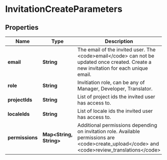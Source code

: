 

# InvitationCreateParameters

## Properties

Name | Type | Description | Notes
------------ | ------------- | ------------- | -------------
**email** | **String** | The email of the invited user. The &lt;code&gt;email&lt;/code&gt; can not be updated once created. Create a new invitation for each unique email. |  [optional]
**role** | **String** | Invitiation role, can be any of Manager, Developer, Translator. |  [optional]
**projectIds** | **String** | List of project ids the invited user has access to. |  [optional]
**localeIds** | **String** | List of locale ids the invited user has access to. |  [optional]
**permissions** | **Map&lt;String, String&gt;** | Additional permissions depending on invitation role. Available permissions are &lt;code&gt;create_upload&lt;/code&gt; and &lt;code&gt;review_translations&lt;/code&gt; |  [optional]



